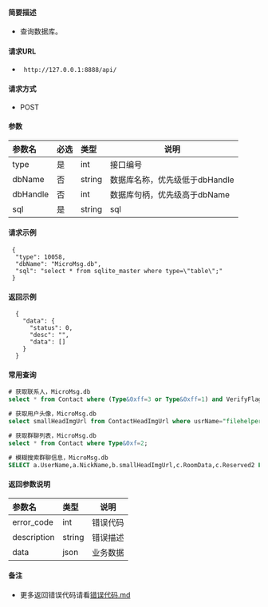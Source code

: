 
#### 简要描述

- 查询数据库。

#### 请求URL
- ` http://127.0.0.1:8888/api/`
  
#### 请求方式
- POST 

#### 参数

| 参数名      | 必选 | 类型     | 说明                  |   
|:---------|:---|:-------|---------------------|   
| type     | 是  | int    | 接口编号                |   
| dbName   | 否  | string | 数据库名称，优先级低于dbHandle |   
| dbHandle | 否  | int    | 数据库句柄，优先级高于dbName   |   
| sql      | 是  | string | sql                 |   

#### 请求示例

```
 {
  "type": 10058,
  "dbName": "MicroMsg.db",
  "sql": "select * from sqlite_master where type=\"table\";"
 } 
```

#### 返回示例 

``` 
  {
    "data": {
      "status": 0,
      "desc": "",
      "data": []
    }
  }
```
#### 常用查询
```sql
# 获取联系人，MicroMsg.db
select * from Contact where (Type&0xff=3 or Type&0xff=1) and VerifyFlag=0 and UserName NOT IN ('medianote','fmessage','floatbottle');
```
```sql
# 获取用户头像，MicroMsg.db
select smallHeadImgUrl from ContactHeadImgUrl where usrName="filehelper";
```
```sql
# 获取群聊列表，MicroMsg.db
select * from Contact where Type&0xf=2;
```
```sql
# 模糊搜索群聊信息，MicroMsg.db
SELECT a.UserName,a.NickName,b.smallHeadImgUrl,c.RoomData,c.Reserved2 FROM Contact a INNER JOIN ContactHeadImgUrl b ON a.UserName=b.usrName INNER JOIN ChatRoom c ON c.ChatRoomName=a.UserName WHERE a.nickName like "%某不知名的群" AND a.Type&0xf=2;)
```

#### 返回参数说明 

| 参数名         | 类型     | 说明   |   
|:------------|:-------|------|   
| error_code  | int    | 错误代码 |   
| description | string | 错误描述 |   
| data        | json   | 业务数据 |   

#### 备注

- 更多返回错误代码请看[错误代码.md](../错误代码.md)







